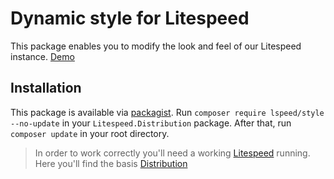 # Dynamic style for Litespeed

This package enables you to modify the look and feel of our Litespeed instance. [Demo](https://litespeed.io)

## Installation

This package is available via [packagist]. Run `composer require lspeed/style --no-update` in your
`Litespeed.Distribution` package. After that, run `composer update` in your root directory.

> In order to work correctly you'll need a working [Litespeed] running. Here you'll find the basis [Distribution]

[litespeed]: https://litespeed.io
[distribution]: https://github.com/LitespeedProject/Distribution
[packagist]: https://packagist.org/packages/lspeed/style
